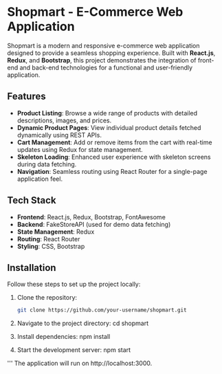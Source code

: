 # Shopmart - E-Commerce Web Application

Shopmart is a modern and responsive e-commerce web application designed to provide a seamless shopping experience. Built with **React.js**, **Redux**, and **Bootstrap**, this project demonstrates the integration of front-end and back-end technologies for a functional and user-friendly application.

## Features

- **Product Listing**: Browse a wide range of products with detailed descriptions, images, and prices.
- **Dynamic Product Pages**: View individual product details fetched dynamically using REST APIs.
- **Cart Management**: Add or remove items from the cart with real-time updates using Redux for state management.
- **Skeleton Loading**: Enhanced user experience with skeleton screens during data fetching.
- **Navigation**: Seamless routing using React Router for a single-page application feel.

## Tech Stack

- **Frontend**: React.js, Redux, Bootstrap, FontAwesome
- **Backend**: FakeStoreAPI (used for demo data fetching)
- **State Management**: Redux
- **Routing**: React Router
- **Styling**: CSS, Bootstrap

## Installation

Follow these steps to set up the project locally:

1. Clone the repository:
   ```bash
   git clone https://github.com/your-username/shopmart.git
2. Navigate to the project directory:
cd shopmart

3. Install dependencies:
npm install

4. Start the development server:
npm start

'''
The application will run on http://localhost:3000.
